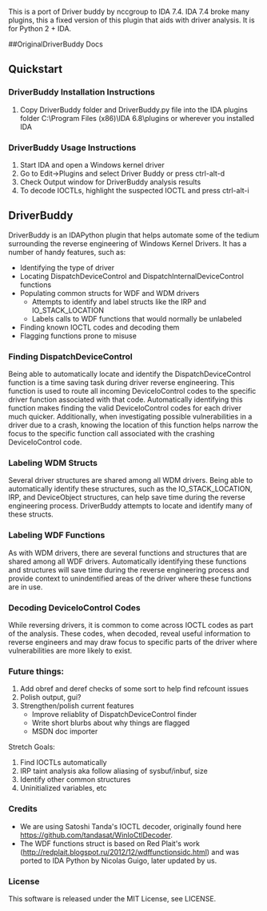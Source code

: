 
This is a port of Driver buddy by nccgroup to IDA 7.4. IDA 7.4 broke many plugins, this a fixed version of this plugin that aids with driver analysis. It is for Python 2 + IDA.

##OriginalDriverBuddy Docs

## Quickstart

### DriverBuddy Installation Instructions
1. Copy DriverBuddy folder and DriverBuddy.py file into the IDA plugins folder C:\Program Files (x86)\IDA 6.8\plugins or wherever you installed IDA


### DriverBuddy Usage Instructions 
1. Start IDA and open a Windows kernel driver
2. Go to Edit->Plugins and select Driver Buddy or press ctrl-alt-d
3. Check Output window for DriverBuddy analysis results
4. To decode IOCTLs, highlight the suspected IOCTL and press ctrl-alt-i

## DriverBuddy 

DriverBuddy is an IDAPython plugin that helps automate some of the tedium
surrounding the reverse engineering of Windows Kernel Drivers. It has a number
of handy features, such as:

* Identifying the type of driver
* Locating DispatchDeviceControl and DispatchInternalDeviceControl functions
* Populating common structs for WDF and WDM drivers
	* Attempts to identify and label structs like the IRP and IO_STACK_LOCATION
	* Labels calls to WDF functions that would normally be unlabeled
* Finding known IOCTL codes and decoding them
* Flagging functions prone to misuse


### Finding DispatchDeviceControl

Being able to automatically locate and identify the DispatchDeviceControl
function is a time saving task during driver reverse engineering. This function
is used to route all incoming DeviceIoControl codes to the specific driver
function associated with that code. Automatically identifying this function
makes finding the valid DeviceIoControl codes for each driver much quicker.
Additionally, when investigating possible vulnerabilities in a driver due to a
crash, knowing the location of this function helps narrow the focus to the
specific function call associated with the crashing DeviceIoControl code.


### Labeling WDM Structs

Several driver structures are shared among all WDM drivers. Being able to
automatically identify these structures, such as the IO_STACK_LOCATION, IRP,
and DeviceObject structures, can help save time during the reverse engineering
process. DriverBuddy attempts to locate and identify many of these structs.


### Labeling WDF Functions

As with WDM drivers, there are several functions and structures that are shared
among all WDF drivers. Automatically identifying these functions and structures
will save time during the reverse engineering process and provide context to
unindentified areas of the driver where these functions are in use.

### Decoding DeviceIoControl Codes 

While reversing drivers, it is common to come across IOCTL codes as part of the 
analysis. These codes, when decoded, reveal useful information to reverse 
engineers and may draw focus to specific parts of the driver where 
vulnerabilities are more likely to exist.  


### Future things:

1. Add obref and deref checks of some sort to help find refcount issues
2. Polish output, gui? 
3. Strengthen/polish current features
    - Improve reliablity of DispatchDeviceControl finder
    - Write short blurbs about why things are flagged
    - MSDN doc importer

Stretch Goals:
1. Find IOCTLs automatically
2. IRP taint analysis aka follow aliasing of sysbuf/inbuf, size
3. Identify other common structures
4. Uninitialized variables, etc


### Credits

* We are using Satoshi Tanda's IOCTL decoder, originally found here https://github.com/tandasat/WinIoCtlDecoder.
* The WDF functions struct is based on Red Plait's work (http://redplait.blogspot.ru/2012/12/wdffunctionsidc.html) and was ported to IDA Python by Nicolas Guigo, later updated by us.


### License

This software is released under the MIT License, see LICENSE.
